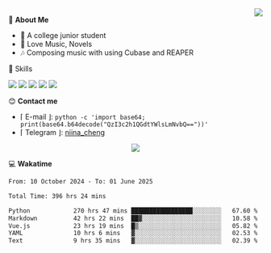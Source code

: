<a href="#">
    <img align="right" src="https://github-readme-stats-tau-lilac-25.vercel.app/api?username=irorange27&count_private=true&show_icons=true&theme=transparent" />
</a>

💭 **About Me**

- 🏫 A college junior student
- 🍕 Love Music, Novels
- 🎶 Composing music with using Cubase and REAPER


🚀 Skills

![](https://img.shields.io/badge/-python-3e74a2?style=for-the-badge&logo=Python&logoColor=fff
)
![](https://img.shields.io/badge/-javascript-f0db4f?style=for-the-badge&logo=JavaScript&logoColor=fff
)
![](https://img.shields.io/badge/-vue3-41b883?style=for-the-badge&logo=Vue.js&logoColor=fff
)
![](https://img.shields.io/badge/-docker-2496ed?style=for-the-badge&logo=Docker&logoColor=fff
)
![](https://img.shields.io/badge/-linux-000000?style=for-the-badge&logo=Linux&logoColor=fff&color=000
)

😊 **Contact me**

- ⌈ E-mail ⌋: `python -c 'import base64; print(base64.b64decode("QzI3c2h1QGdtYWlsLmNvbQ=="))'`
- ⌈ Telegram ⌋: [niina_cheng](https://t.me/niina_cheng)

</p>
    <p align="center">
    <img src="https://profile-counter.glitch.me/{irorange27}/count.svg" />
</p>

💻 **Wakatime**

<!--START_SECTION:waka-->

```txt
From: 10 October 2024 - To: 01 June 2025

Total Time: 396 hrs 24 mins

Python            270 hrs 47 mins █████████████████░░░░░░░░   67.60 %
Markdown          42 hrs 22 mins  ██▓░░░░░░░░░░░░░░░░░░░░░░   10.58 %
Vue.js            23 hrs 19 mins  █▒░░░░░░░░░░░░░░░░░░░░░░░   05.82 %
YAML              10 hrs 6 mins   ▓░░░░░░░░░░░░░░░░░░░░░░░░   02.53 %
Text              9 hrs 35 mins   ▓░░░░░░░░░░░░░░░░░░░░░░░░   02.39 %
```

<!--END_SECTION:waka-->
